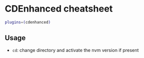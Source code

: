 # CDEnhanced cheatsheet


```zsh
plugins=(cdenhanced)
```


## Usage

- `cd`: change directory and activate the nvm version if present
